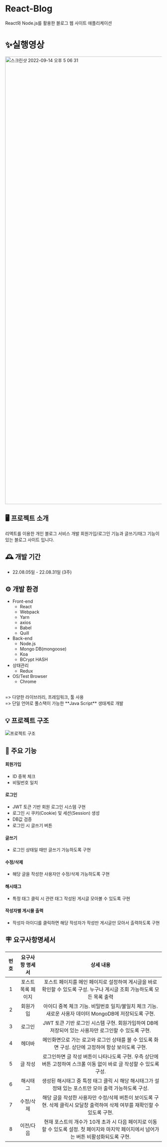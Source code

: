 # React-Blog
React와 Node.js를 활용한 블로그 웹 사이트 애플리케이션

# ✨실행영상
<a href="https://youtu.be/soZUhsGuUjg">
<img width="1440" alt="스크린샷 2022-09-14 오후 5 06 31" src="https://user-images.githubusercontent.com/87863264/190311598-dfc51422-5bdf-45eb-a018-33356c86485b.png">
</a>

## 🖥️ 프로젝트 소개
리액트를 이용한 개인 블로그 서비스 개발
회원가입/로그인 기능과 글쓰기/태그 기능이 있는 블로그 사이트 입니다. 

## 🕰️ 개발 기간
* 22.08.05일 - 22.08.31일 (3주)

## ⚙️ 개발 환경
- Front-end
  - React
  - Webpack
  - Yarn
  - axios
  - Babel
  - Quill
- Back-end
  - Node.js
  - Mongo DB(mongoose)
  - Koa
  - BCrypt HASH
- 상태관리
  - Redux
- OS/Test Browser
  - Chrome
<br>
=> 다양한 라이브러리, 프레임워크, 툴 사용<br>
=> 단일 언어로 풀스택이 가능한 **Java Script** 생태계로 개발

## 💡 프로젝트 구조
![프로젝트 구조](https://user-images.githubusercontent.com/87863264/190332460-b24470da-3005-4719-9110-867e374c4aff.png)

## 📌 주요 기능
#### 회원가입
- ID 중복 체크
- 비밀번호 일치
#### 로그인
- JWT 토큰 기반 회원 로그인 시스템 구현
- 로그인 시 쿠키(Cookie) 및 세션(Session) 생성
- DB값 검증
- 로그인 시 글쓰기 버튼 
#### 글쓰기
- 로그인 상태일 때만 글쓰기 가능하도록 구현
#### 수정/삭제
- 해당 글을 작성한 사용자만 수정/삭제 가능하도록 구현
#### 해시태그
- 특정 태그 클릭 시 관련 태그 작성된 게시글 모아볼 수 있도록 구현
#### 작성자별 게시물 출력
- 작성자 아이디를 클릭하면 해당 작성자가 작성만 게시글만 모아서 출력하도록 구현

## 🪧 요구사항명세서
| **번호** | **요구사항 명세서** |                                                              **상세 내용**                                                              |
|:--------:|:-------------------:|:---------------------------------------------------------------------------------------------------------------------------------------:|
|     1    |  포스트 목록 페이지 | 포스트 페이지를 메인 페이지로 설정하여 게시글을 바로 확인할 수 있도록 구성. 누구나 게시글 조회 가능하도록 모든 목록 출력                |
|     2    |       회원가입      | 아이디 중복 체크 기능. 비밀번호 일치/불일치 체크 기능. 새로운 사용자 데이터 MongoDB에 저장되도록 구현.                                  |
|     3    |        로그인       | JWT 토큰 기반 로그인 시스템 구현. 회원가입하여 DB에 저장되어 있는 사용자만 로그인할 수 있도록 구현.                                     |
|     4    |        헤더바       | 메인화면으로 가는 로고와 로그인 상태를 볼 수 있도록 화면 구성. 상단에 고정하여 항상 보이도록 구현.                                      |
|     5    |       글 작성       | 로그인하면 글 작성 버튼이 나타나도록 구현. 우측 상단에 버튼 고정하여 스크롤 이동 없이 바로 글 작성할 수 있도록 구성.                    |
|     6    |       해시태그      | 생성된 해시태그 중 특정 태그 클릭 시 해당 해시태그가 설정돼 있는 포스트만 모아 출력 가능하도록 구성.                                    |
|     7    |      수정/삭제      | 해당 글을 작성한 사용자만 수정/삭제 버튼이 보이도록 구현. 삭제 클릭시 모달창 출력하여 삭제 여부를 재확인할 수 있도록 구현.              |
|     8    |      이전/다음      | 현재 포스트의 개수가 10개 초과 시 다음 페이지로 이동할 수 있도록 설정. 첫 페이지와 마지막 페이지에서 넘어가는 버튼 비활성화되도록 구현. |
